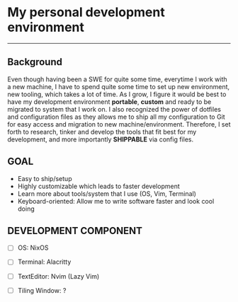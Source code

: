 # My personal development environment

---


## Background

Even though having been a SWE for quite some time, everytime I work with a new machine, I have to spend quite some time to set up new environment, new tooling, which takes a lot of time. As I grow, I figure it would be best to have my development environment **portable**, **custom** and ready to be migrated to system that I work on. I also recognized the power of dotfiles and configuration files as they allows me to ship all my configuration to Git for easy access and migration to new machine/environment. Therefore, I set forth to research, tinker and develop the tools that fit best for my development, and more importantly **SHIPPABLE** via config files.

## GOAL

- Easy to ship/setup
- Highly customizable which leads to faster development
- Learn more about tools/system that I use (OS, Vim, Terminal)
- Keyboard-oriented: Allow me to write software faster and look cool doing  


## DEVELOPMENT COMPONENT

- [ ] OS: NixOS
- [ ] Terminal: Alacritty
- [ ] TextEditor: Nvim (Lazy Vim)
- [ ] Tiling Window: ?

